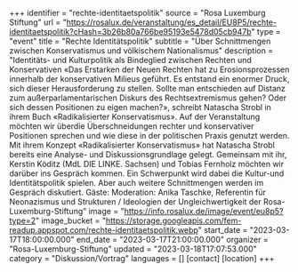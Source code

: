 +++
identifier = "rechte-identitaetspolitik"
source = "Rosa Luxemburg Stiftung"
url = "https://rosalux.de/veranstaltung/es_detail/EU8P5/rechte-identitaetspolitik?cHash=3b26b80a766be95193e5478d05cb947b"
type = "event"
title = "Rechte Identitätspolitik"
subtitle = "Über Schnittmengen zwischen Konservatismus und völkischem Nationalismus"
description = "Identitäts- und Kulturpolitik als Bindeglied zwischen Rechten und Konservativen
«Das Erstarken der Neuen Rechten hat zu Erosionsprozessen innerhalb der konservativen Milieus geführt. Es entstand ein enormer Druck, sich dieser Herausforderung zu stellen. Sollte man entschieden auf Distanz zum außerparlamentarischen Diskurs des Rechtsextremismus gehen? Oder sich dessen Positionen zu eigen machen?», schreibt Natascha Strobl in ihrem Buch «Radikalisierter Konservatismus».
Auf der Veranstaltung möchten wir überdie Überschneidungen rechter und konservativer Positionen sprechen und wie diese in der politischen Praxis genutzt werden. Mit ihrem Konzept «Radikalisierter Konservatismus» hat Natascha Strobl bereits eine Analyse- und Diskussionsgrundlage gelegt. Gemeinsam mit ihr, Kerstin Köditz (MdL DIE LINKE. Sachsen) und Tobias Fernholz möchten wir darüber ins Gespräch kommen. Ein Schwerpunkt wird dabei die Kultur-und Identitätspolitik spielen. Aber auch weitere Schnittmengen werden im Gespräch diskutiert. 
Gäste:
Moderation: Anika Taschke, Referentin für Neonazismus und Strukturen / Ideologien der Ungleichwertigkeit der Rosa-Luxemburg-Stiftung"
image = "https://info.rosalux.de/image/event/eu8p5?type=2"
image_bucket = "https://storage.googleapis.com/fem-readup.appspot.com/rechte-identitaetspolitik.webp"
start_date = "2023-03-17T18:00:00.000"
end_date = "2023-03-17T21:00:00.000"
organizer = "Rosa-Luxemburg-Stiftung"
updated = "2023-03-18T17:07:53.000"
category = "Diskussion/Vortrag"
languages = []
[contact]
[location]
+++